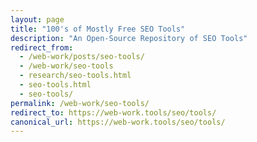 ```yaml
---
layout: page
title: "100's of Mostly Free SEO Tools"
description: "An Open-Source Repository of SEO Tools"
redirect_from:
  - /web-work/posts/seo-tools/
  - /web-work/seo-tools
  - research/seo-tools.html
  - seo-tools.html
  - seo-tools/
permalink: /web-work/seo-tools/
redirect_to: https://web-work.tools/seo/tools/
canonical_url: https://web-work.tools/seo/tools/
---
```

